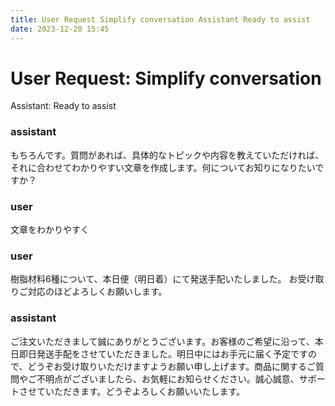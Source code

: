 ```yaml
---
title: User Request Simplify conversation Assistant Ready to assist
date: 2023-12-20 15:45
---
```


# User Request: Simplify conversation
Assistant: Ready to assist

### assistant  

もちろんです。質問があれば、具体的なトピックや内容を教えていただければ、それに合わせてわかりやすい文章を作成します。何についてお知りになりたいですか？

### user  

文章をわかりやすく

### user  

樹脂材料6種について、本日便（明日着）にて発送手配いたしました。
お受け取りご対応のほどよろしくお願いします。


### assistant  

ご注文いただきまして誠にありがとうございます。お客様のご希望に沿って、本日即日発送手配をさせていただきました。明日中にはお手元に届く予定ですので、どうぞお受け取りいただけますようお願い申し上げます。商品に関するご質問やご不明点がございましたら、お気軽にお知らせください。誠心誠意、サポートさせていただきます。どうぞよろしくお願いいたします。
